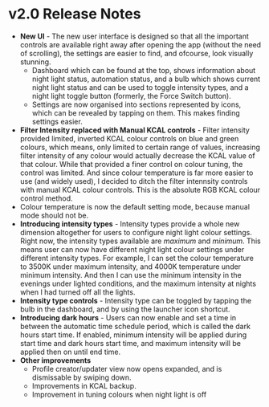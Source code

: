 # v2.0 Release Notes
* __New UI__ - The new user interface is designed so that all the important controls are available right away after opening the app (without the need of scrolling), the settings are easier to find, and ofcourse, look visually stunning.
    * Dashboard which can be found at the top, shows information about night light status, automation status, and a bulb which shows current night light status and can be used to toggle intensity types, and a night light toggle button (formerly, the Force Switch button).
    * Settings are now organised into sections represented by icons, which can be revealed by tapping on them. This makes finding settings easier.
* __Filter Intensity replaced with Manual KCAL controls__ - Filter intensity provided limited, inverted KCAL colour controls on blue and green colours, which means, only limited to certain range of values, increasing filter intensity of any colour would actually decrease the KCAL value of that colour. While that provided a finer control on colour tuning, the control was limited. And since colour temperature is far more easier to use (and widely used), I decided to ditch the filter intennsity controls with manual KCAL colour controls. This is the absolute RGB KCAL colour control method.
* Colour temperature is now the default setting mode, because manual mode should not be.
* __Introducing intensity types__ - Intensity types provide a whole new dimension altogether for users to configure night light colour settings. Right now, the intensity types available are _maximum_ and _minimum_. This means user can now have different night light colour settings under different intensity types. For example, I can set the colour temperature to 3500K under maximum intensity, and 4000K temperature under minimum intensity. And then I can use the minimum intensity in the evenings under lighted conditions, and the maximum intensity at nights when I had turned off all the lights.
* __Intensity type controls__ - Intensity type can be toggled by tapping the bulb in the dashboard, and by using the launcher icon shortcut.
* __Introducing dark hours__ - Users can now enable and set a time in between the automatic time schedule period, which is called the dark hours start time. If enabled, minimum intensity will be applied during start time and dark hours start time, and maximum intensity will be applied then on until end time.
* __Other improvements__
    * Profile creator/updater view now opens expanded, and is dismissable by swiping down.
    * Improvements in KCAL backup.
    * Improvement in tuning colours when night light is off